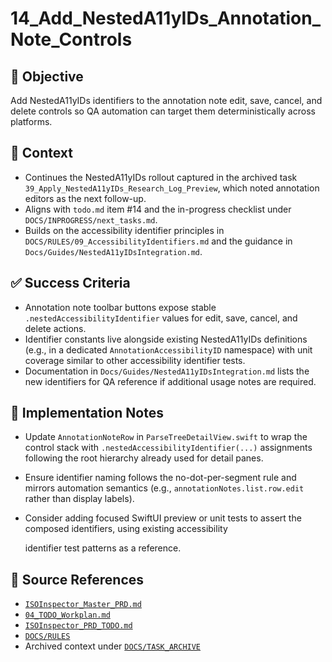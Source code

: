 # 14_Add_NestedA11yIDs_Annotation_Note_Controls

## 🎯 Objective

Add NestedA11yIDs identifiers to the annotation note edit, save, cancel, and delete controls so QA automation can target
them deterministically across platforms.

## 🧩 Context

- Continues the NestedA11yIDs rollout captured in the archived task `39_Apply_NestedA11yIDs_Research_Log_Preview`, which noted annotation editors as the next follow-up.
- Aligns with `todo.md` item #14 and the in-progress checklist under `DOCS/INPROGRESS/next_tasks.md`.
- Builds on the accessibility identifier principles in `DOCS/RULES/09_AccessibilityIdentifiers.md` and the guidance in `Docs/Guides/NestedA11yIDsIntegration.md`.

## ✅ Success Criteria

- Annotation note toolbar buttons expose stable `.nestedAccessibilityIdentifier` values for edit, save, cancel, and delete actions.
- Identifier constants live alongside existing NestedA11yIDs definitions (e.g., in a dedicated `AnnotationAccessibilityID` namespace) with unit coverage similar to other accessibility identifier tests.
- Documentation in `Docs/Guides/NestedA11yIDsIntegration.md` lists the new identifiers for QA reference if additional usage notes are required.

## 🔧 Implementation Notes

- Update `AnnotationNoteRow` in `ParseTreeDetailView.swift` to wrap the control stack with `.nestedAccessibilityIdentifier(...)` assignments following the root hierarchy already used for detail panes.
- Ensure identifier naming follows the no-dot-per-segment rule and mirrors automation semantics (e.g., `annotationNotes.list.row.edit` rather than display labels).
- Consider adding focused SwiftUI preview or unit tests to assert the composed identifiers, using existing accessibility

  identifier test patterns as a reference.

## 🧠 Source References

- [`ISOInspector_Master_PRD.md`](../AI/ISOViewer/ISOInspector_PRD_Full/ISOInspector_Master_PRD.md)
- [`04_TODO_Workplan.md`](../AI/ISOInspector_Execution_Guide/04_TODO_Workplan.md)
- [`ISOInspector_PRD_TODO.md`](../AI/ISOViewer/ISOInspector_PRD_TODO.md)
- [`DOCS/RULES`](../RULES)
- Archived context under [`DOCS/TASK_ARCHIVE`](../TASK_ARCHIVE)
